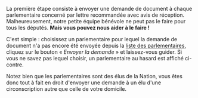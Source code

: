 La première étape consiste à envoyer une demande de document à chaque parlementaire concerné par lettre recommandée avec avis de réception.  Malheureusement, notre petite équipe bénévole ne peut pas le faire pour tous les députés.  **Mais vous pouvez nous aider à le faire !**

C'est simple : choisissez un parlementaire pour lequel la demande de document n'a pas encore été envoyée depuis la [liste des parlementaires](/parlementaires), cliquez sur le bouton « *Envoyer la demande* » et laissez-vous guider.  Si vous ne savez pas lequel choisir, un parlementaire au hasard est affiché ci-contre.

Notez bien que les parlementaires sont des élus de la Nation, vous êtes donc tout à fait en droit d'envoyer une demande à un élu d'une circonscription autre que celle de votre domicile.
